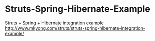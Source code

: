 Struts-Spring-Hibernate-Example
===============================

Struts + Spring + Hibernate integration example http://www.mkyong.com/struts/struts-spring-hibernate-integration-example/
